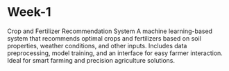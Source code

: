# Week-1
Crop and Fertilizer Recommendation System  A machine learning-based system that recommends optimal crops and fertilizers based on soil properties, weather conditions, and other inputs. Includes data preprocessing, model training, and an interface for easy farmer interaction. Ideal for smart farming and precision agriculture solutions.
